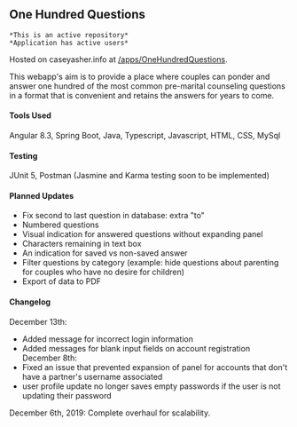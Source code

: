 ## One Hundred Questions
    *This is an active repository*
    *Application has active users*

Hosted on caseyasher.info at [/apps/OneHundredQuestions](http://www.caseyasher.info/apps/OneHundredQuestions/).

This webapp's aim is to provide a place where couples can ponder and answer one hundred of the most common pre-marital counseling questions in a format that is convenient and retains the answers for years to come.

#### Tools Used
Angular 8.3, Spring Boot, Java, Typescript, Javascript, HTML, CSS, MySql

#### Testing
JUnit 5, Postman
(Jasmine and Karma testing soon to be implemented)

#### Planned Updates
* Fix second to last question in database: extra "to"
* Numbered questions
* Visual indication for answered questions without expanding panel
* Characters remaining in text box
* An indication for saved vs non-saved answer
* Filter questions by category (example: hide questions about parenting for couples who have no desire for children)
* Export of data to PDF


#### Changelog
December 13th:
  - Added message for incorrect login information
  - Added messages for blank input fields on account registration
December 8th:  
  - Fixed an issue that prevented expansion of panel for accounts that don't have a partner's username associated
  - user profile update no longer saves empty passwords if the user is not updating their password

December 6th, 2019: Complete overhaul for scalability.
